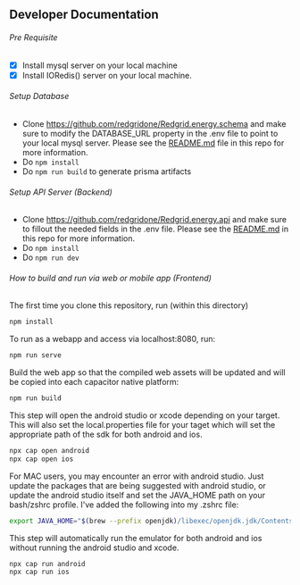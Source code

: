 
## Developer Documentation

###### Pre Requisite
- [x] Install mysql server on your local machine
- [x] Install IORedis() server on your local machine.

###### Setup Database
-  Clone https://github.com/redgridone/Redgrid.energy.schema and make sure to modify the DATABASE_URL property in the .env file to point to your local mysql server.  Please see the [README.md](https://github.com/redgridone/Redgrid.energy.schema#readme) file in this repo for more information.
-  Do `npm install`
-  Do `npm run build` to generate prisma artifacts

###### Setup API Server (Backend)
-  Clone https://github.com/redgridone/Redgrid.energy.api and make sure to fillout the needed fields in the .env file.  Please see the [README.md](https://github.com/redgridone/Redgrid.energy.api#readme) in this repo for more information.
-  Do `npm install`
-  Do `npm run dev`

###### How to build and run via web or mobile app (Frontend)

The first time you clone this repository, run (within this directory)
````bash
npm install
````

To run as a webapp and access via localhost:8080, run:
````bash
npm run serve
````

Build the web app so that the compiled web assets will be updated and will be copied into each capacitor native platform:
````bash
npm run build
````

This step will open the android studio or xcode depending on your target.  This will also set the local.properties file for your taget which will set the appropriate path of the sdk for both android and ios.
````bash
npx cap open android
npx cap open ios
````

For MAC users, you may encounter an error with android studio.  Just update the packages that are being suggested with android studio, or update the android studio itself and set the JAVA_HOME path on your bash/zshrc profile.  I've added the following into my .zshrc file:
````bash
export JAVA_HOME="$(brew --prefix openjdk)/libexec/openjdk.jdk/Contents/Home"
````

This step will automatically run the emulator for both android and ios without running the android studio and xcode.
````bash
npx cap run android
npx cap run ios
````